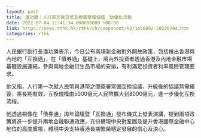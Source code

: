 ```yaml
---
layout: post
title: 潘功勝：人行首次就貨幣互換簽常備協議　助優化流程
date: 2022-07-04 11:41:34.000000000 +08:00
link: https://news.rthk.hk/rthk/ch/component/k2/1656092-20220704.htm
categories: rthk
---
```


人民銀行副行長潘功勝表示，今日公布兩項新金融對外開放政策，包括推出香港與內地的「互換通」，在「債券通」基礎上，境內外投資者透過香港及內地金融市場基礎設施連結，參與兩地金融衍生品市場的安排，有利滿足投資者利率風險管理要求。

他又指，人行第一次就人民幣與港幣之間簽署常備互換協議，升級後的協議無需續簽，將長期有效，互換規模由5000億元人民幣擴大到8000億元，進一步優化互換流程。

他透過視像在「債券通」周年論壇暨「互換通」發布儀式上發表演講，提到兩項政策將進一步提升兩地金融聯通效應，充份體現中央對鞏固及提升香港國際金融中心地位的高度重視，體現中央支持香港長期繁榮穩定發展的信心及決心。

